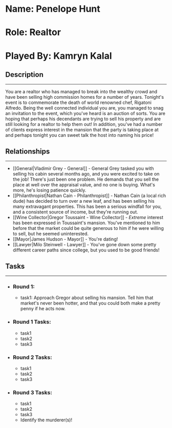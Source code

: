 # Name: Penelope Hunt
# Role: Realtor
# Played By: Kamryn Kalal

## Description
---
You are a realtor who has managed to break into the wealthy crowd and have been selling high commission homes for a number of years. Tonight's event is to commemorate the death of world renowned chef, Rigatoni Alfredo. Being the well connected individual you are, you managed to snag an invitation to the event, which you've heard is an auction of sorts. You are hoping that perhaps his decendants are trying to sell his property and are still looking for a realtor to help them out! In addition, you've had a number of clients express interest in the mansion that the party is taking place at and perhaps tonight you can sweet talk the host into naming his price!

## Relationships
---
- [[General|Vladimir Grey - General]]  - General Grey tasked you with selling his cabin several months ago, and you were excited to take on the job! There's just been one problem. He demands that you sell the place at well over the appraisal value, and no one is buying. What's more, he's losing patience quickly.
- [[Philanthropist|Nathan Cain - Philanthropist]]  - Nathan Cain (a local rich dude) has decided to turn over a new leaf, and has been selling his many extravagant properties. This has been a serious windfall for you, and a consistent source of income, but they're running out.
- [[Wine Collector|Gregor Toussaint - Wine Collector]]  - *Extreme* interest has been expressed in Toussaint's mansion. You've mentioned to him before that the market could be quite generous to him if he were willing to sell, but he seemed uninterested.
- [[Mayor|James Hudson - Mayor]]  - You're dating!
- [[Lawyer|Milo Steinwell - Lawyer]]  - You've gone down some pretty different career paths since college, but you used to be good friends!

## Tasks
___
- ### Round 1:
	- task1: Approach Gregor about selling his mansion. Tell him that market's never been hotter, and that you could both make a pretty penny if he acts now.
- ### Round 1 Tasks:
	- task1
	- task2
	- task3
- ### Round 2 Tasks:
	- task1
	- task2
	- task3
- ### Round 3 Tasks:
	- task1
	- task2
	- task3
	- Identify the murderer(s)!